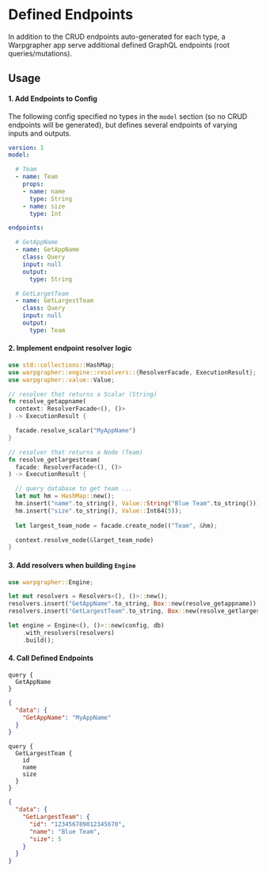 # Defined Endpoints

In addition to the CRUD endpoints auto-generated for each type, a Warpgrapher app serve additional defined GraphQL endpoints (root queries/mutations).

## Usage

#### 1. Add Endpoints to Config

The following config specified no types in the `model` section (so no CRUD endpoints will be generated), but defines several endpoints of varying inputs and outputs. 

```yaml
version: 1
model:

  # Team
  - name: Team
    props:
    - name: name
      type: String
    - name: size
      type: Int

endpoints:

  # GetAppName
  - name: GetAppName
    class: Query
    input: null
    output:
      type: String

  # GetLargetTeam
  - name: GetLargestTeam
    class: Query
    input: null
    output:
      type: Team
```

#### 2. Implement endpoint resolver logic

```rust
use std::collections::HashMap;
use warpgrapher::engine::resolvers::{ResolverFacade, ExecutionResult};
use warpgrapher::value::Value;

// resolver that returns a Scalar (String)
fn resolve_getappname(
  context: ResolverFacade<(), ()>
) -> ExecutionResult {

  facade.resolve_scalar("MyAppName")
}

// resolver that returns a Node (Team)
fn resolve_getlargestteam(
  facade: ResolverFacade<(), ()>
) -> ExecutionResult {

  // query database to get team ...
  let mut hm = HashMap::new();
  hm.insert("name".to_string(), Value::String("Blue Team".to_string()));
  hm.insert("size".to_string(), Value::Int64(5));
  
  let largest_team_node = facade.create_node(("Team", &hm);

  context.resolve_node(&larget_team_node)
}
```

#### 3. Add resolvers when building `Engine`

```rust
use warpgrapher::Engine;

let mut resolvers = Resolvers<(), ()>::new();
resolvers.insert("GetAppName".to_string, Box::new(resolve_getappname));
resolvers.insert("GetLargestTeam".to_string, Box::new(resolve_getlargestteam));

let engine = Engine<(), ()>::new(config, db)
    .with_resolvers(resolvers)
    .build();
```

#### 4. Call Defined Endpoints

```
query {
  GetAppName
}
```

```json
{
  "data": {
    "GetAppName": "MyAppName"
  }
}
```

```
query {
  GetLargestTeam {
    id
    name
    size
  }
}
```

```json
{
  "data": {
    "GetLargestTeam": {
      "id": "123456789012345670",
      "name": "Blue Team",
      "size": 5
    }
  }
}
```